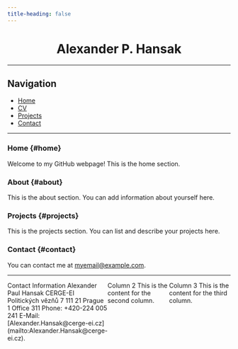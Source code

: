 ```yaml
---
title-heading: false
---
```


<div id="Title"; style="text-align: center;">
  <h1>Alexander P. Hansak</h1>
  </div>

---

## Navigation
- [Home](#home)
- [CV](https://alexanderpaulhansak.github.io/mywebsite/CV.pdf)
- [Projects](#projects)
- [Contact](#contact)

---

### Home {#home}

Welcome to my GitHub webpage! This is the home section.

### About {#about}

This is the about section. You can add information about yourself here.

### Projects {#projects}

This is the projects section. You can list and describe your projects here.

### Contact {#contact}

You can contact me at [myemail@example.com](mailto:myemail@example.com).

---

<div style="display: flex; justify-content: space-between;">
  
  <div style="flex-basis: 30%;">
    Contact Information
    Alexander Paul Hansak
    CERGE-EI
    Politických vězňů 7 
    111 21 Prague 1  
    Office 311 
    Phone: +420-224 005 241  
    E-Mail: [Alexander.Hansak@cerge-ei.cz](mailto:Alexander.Hansak@cerge-ei.cz).

  </div>
  
  <div style="flex-basis: 30%;">
    Column 2
    This is the content for the second column.
  </div>
  
  <div style="flex-basis: 30%;">
    Column 3
    This is the content for the third column.
  </div>

</div>
